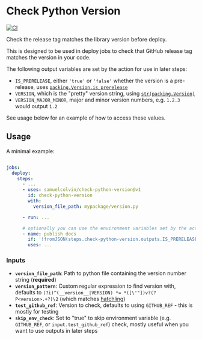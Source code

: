 # Check Python Version

[![CI](https://github.com/samuelcolvin/check-python-version/actions/workflows/ci.yml/badge.svg?branch=main)](https://github.com/samuelcolvin/check-python-version/actions/workflows/ci.yml)

Check the release tag matches the library version before deploy.

This is designed to be used in deploy jobs to check that GitHub release tag matches the version in your code.

The following output variables are set by the action for use in later steps:
* `IS_PRERELEASE`, either `'true'` or `'false'` whether the version is a pre-release, 
  uses [`packing.Version.is_prerelease`](https://packaging.pypa.io/en/latest/version.html#usage)
* `VERSION`, which is the "pretty" version string, 
  using [`str(packing.Version)`](https://packaging.pypa.io/en/latest/version.html#usage)
* `VERSION_MAJOR_MINOR`, major and minor version numbers, e.g. `1.2.3` would output `1.2`

See usage below for an example of how to access these values.

## Usage

A minimal example:

```yaml

jobs:
  deploy:
    steps:
      - ...
      - uses: samuelcolvin/check-python-version@v1
        id: check-python-version
        with:
          version_file_path: mypackage/version.py

      - run: ...

      # optionally you can use the environment variables set by the action later
      - name: publish docs
        if: '!fromJSON(steps.check-python-version.outputs.IS_PRERELEASE)'
        uses: ...
```

### Inputs

* **`version_file_path`**: Path to python file containing the version number string (**required**)
* **`version_pattern`**: Custom regular expression to find version with,
  defaults to `(?i)^(__version__|VERSION) *= *([\'"])v?(?P<version>.+?)\2` 
  (which matches [hatchling](https://hatch.pypa.io/latest/plugins/build-hook/version/))
* **`test_github_ref`**: Version to check, defaults to using `GITHUB_REF` - this is mostly for testing
* **`skip_env_check`**: Set to "true" to skip environment variable (e.g. `GITHUB_REF`, or `input.test_github_ref`) 
  check, mostly useful when you want to use outputs in later steps
